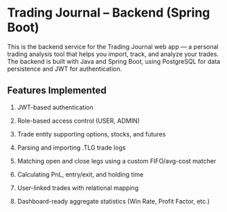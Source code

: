 # Trading Journal – Backend (Spring Boot)

This is the backend service for the Trading Journal web app — a personal trading analysis tool that helps you import, track, and analyze your trades. The backend is built with Java and Spring Boot, using PostgreSQL for data persistence and JWT for authentication.


## Features Implemented

1. JWT-based authentication

2. Role-based access control (USER, ADMIN)

3. Trade entity supporting options, stocks, and futures

4. Parsing and importing .TLG trade logs

5. Matching open and close legs using a custom FIFO/avg-cost matcher

6. Calculating PnL, entry/exit, and holding time

7. User-linked trades with relational mapping

8. Dashboard-ready aggregate statistics (Win Rate, Profit Factor, etc.)

